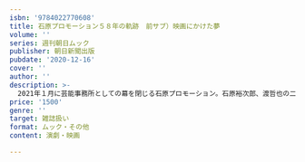 ```yaml
---
isbn: '9784022770608'
title: 石原プロモーション５８年の軌跡　前サブ）映画にかけた夢
volume: ''
series: 週刊朝日ムック
publisher: 朝日新聞出版
pubdate: '2020-12-16'
cover: ''
author: ''
description: >-
  2021年１月に芸能事務所としての幕を閉じる石原プロモーション。石原裕次郎、渡哲也の二枚看板の出演映画全作品を紹介し、秘蔵写真を多数掲載。映画、テレビ界に大きな影響を与えた石原プロモーションの58年の軌跡を振り返る。
price: '1500'
genre: ''
target: 雑誌扱い
format: ムック・その他
content: 演劇・映画

---
```


